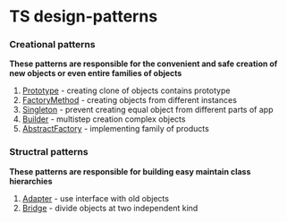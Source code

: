 # TS design-patterns 
### Creational patterns
**These patterns are responsible for the convenient and safe creation of new objects or even entire families of objects**
1. [Prototype](https://github.com/efnushtaev/JS-patterns/blob/main/Creational/Prototype.ts) - creating clone of objects contains prototype
2. [FactoryMethod](https://github.com/efnushtaev/JS-patterns/blob/main/Creational/FactoryMethod.ts) - creating objects from different instances
3. [Singleton](https://github.com/efnushtaev/JS-patterns/blob/main/Creational/Singleton.ts) - prevent creating equal object from different parts of app
4. [Builder](https://github.com/efnushtaev/JS-patterns/blob/main/Creational/Builder.ts) - multistep creation complex objects
5. [AbstractFactory](https://github.com/efnushtaev/JS-patterns/blob/main/Creational/AbstractFactory.ts) - implementing family of products

### Structral patterns
**These patterns are responsible for building easy maintain class hierarchies**
1. [Adapter](https://github.com/efnushtaev/JS-patterns/blob/main/StructuralPatterns/Adapter.js) - use interface with old objects
1. [Bridge](https://github.com/efnushtaev/JS-patterns/blob/main/StructuralPatterns/Bridge.js) - divide objects at two independent kind
